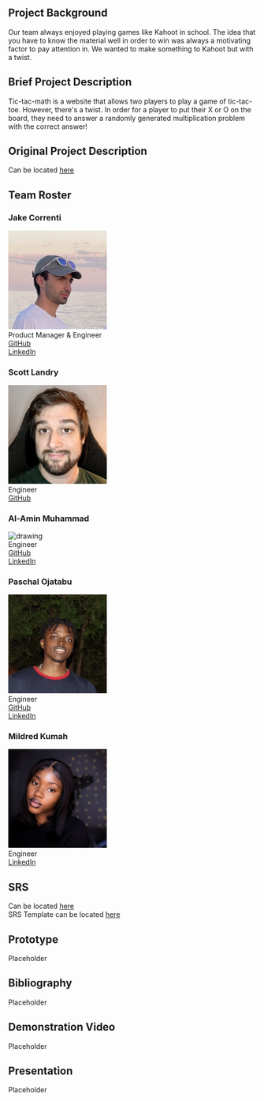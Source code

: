 ## Project Background
Our team always enjoyed playing games like Kahoot in school. The idea that you have to know the material well in order to win was always a motivating factor to pay attention in. We wanted to make something to Kahoot but with a twist.

## Brief Project Description
Tic-tac-math is a website that allows two players to play a game of tic-tac-toe. However, there's a twist. In order for a player to put their X or O on the board, they need to answer a randomly generated multiplication problem with the correct answer!

## Original Project Description
Can be located [here](./docs/project-description.pdf)

## Team Roster

### Jake Correnti
<img src="./pictures/IMG_2025.jpeg" alt="drawing" width="200"/>\
Product Manager & Engineer\
[GitHub](https://www.github.com/jakecorrenti)\
[LinkedIn](https://www.linkedin.com/in/jake-correnti-18a84a18b)

### Scott Landry
<img src="./pictures/IMG_1597.jpg" alt="drawing" width="200"/>\
Engineer\
[GitHub](https://github.com/Scott-Lan)


### Al-Amin Muhammad
<img src="./pictures/Al-Amin_Muhammad_2.jpg" alt="drawing" width="200"/>\
Engineer\
[GitHub]()\
[LinkedIn]()

### Paschal Ojatabu
<img src="./pictures/IMG_3028.jpeg" alt="drawing" width="200"/>\
Engineer\
[GitHub](https://github.com/Paschal105)\
[LinkedIn](https://www.linkedin.com/in/paschal-ojatabu/)

### Mildred Kumah
<img src="./pictures/IMG_2773.jpeg" alt="drawing" width="200"/>\
Engineer\
[LinkedIn](http://linkedin.com/in/mildredkumah)

## SRS
Can be located [here](./docs/requirements-doc.txt)\
SRS Template can be located [here](./docs/requirements-doc-template.docx)


## Prototype
Placeholder

## Bibliography
Placeholder

## Demonstration Video
Placeholder

## Presentation
Placeholder
